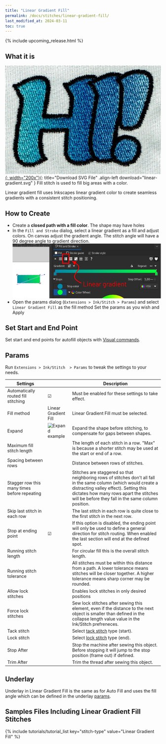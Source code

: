 ```yaml
---
title: "Linear Gradient Fill"
permalink: /docs/stitches/linear-gradient-fill/
last_modified_at: 2024-03-11
toc: true
---
```

 {% include upcoming_release.html %}

## What it is

[![Linear Gradient Fill Sample](/assets/images/docs/linear-gradient.jpg){: width="200x"}](/assets/images/docs/linear-gradient.svg){: title="Download SVG File" .align-left download="linear-gradient.svg" }
Fill stitch is used to fill big areas with a color.

Linear gradient fill uses Inkscapes linear gradient color to create seamless gradients with a consistent stitch positioning.

## How to Create

* Create a **closed path with a fill color**. The shape may have holes
* In the `Fill and Stroke` dialog, select a linear gradient as a fill and adjust colors. On canvas adjust the gradient angle. The stitch angle will have a 90 degree angle to gradient direction.
  ![linear gradient](/assets/images/docs/en/linear-gradient.png)
* Open the params dialog (`Extensions > Ink/Stitch > Params`) and select `Linear Gradient Fill` as the fill method
  Set the params as you wish and Apply

## Set Start and End Point

Set start and end points for autofill objects with [Visual commands](/docs/commands/).

## Params

Run `Extensions > Ink/Stitch  > Params` to tweak the settings to your needs.

Settings||Description
---|---|---
Automatically routed fill stitching| ☑ |Must be enabled for these settings to take effect.
Fill method          |Linear Gradient Fill|Linear Gradient Fill must be selected.
Expand               |![Expand example](/assets/images/docs/params-fill-expand.png)  |Expand the shape before stitching, to compensate for gaps between shapes.
Maximum fill stitch length    ||The length of each stitch in a row. "Max" is because a shorter stitch may be used at the start or end of a row.
Spacing between rows          ||Distance between rows of stitches.
Stagger row this many times before repeating||Stitches are staggered so that neighboring rows of stitches don't all fall in the same column (which would create a distracting valley effect). Setting this dictates how many rows apart the stitches will be before they fall in the same column position.
Skip last stitch in each row  ||The last stitch in each row is quite close to the first stitch in the next row.
Stop at ending point  | ☑ |If this option is disabled, the ending point will only be used to define a general direction for stitch routing. When enabled the last section will end at the defined spot.
Running stitch length||For circular fill this is the overall stitch length.
Running stitch tolerance||All stitches must be within this distance from a path. A lower tolerance means stitches will be closer together. A higher tolerance means sharp corner may be rounded.
Allow lock stitches  ||Enables lock stitches in only desired positions
Force lock stitches  ||Sew lock stitches after sewing this element, even if the distance to the next object is smaller than defined in the collapse length value value in the Ink/Stitch prefreneces.
Tack stitch          ||Select [tack stitch](/docs/stitches/lock-stitches) type (start).
Lock stitch          ||Select [lock stitch](/docs/stitches/lock-stitches) type (end).
Stop After           ||Stop the machine after sewing this object. Before stopping it will jump to the stop position (frame out) if defined.
Trim After           ||Trim the thread after sewing this object.

## Underlay

Underlay in Linear Gradient Fill is the same as for Auto Fill and uses the fill angle which can be defined in the underlay [params](/docs/stitches/fill-stitch#underlay).

## Samples Files Including Linear Gradient Fill Stitches

{% include tutorials/tutorial_list key="stitch-type" value="Linear Gradient Fill" %}
